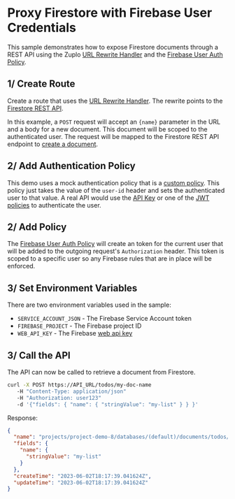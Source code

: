 # Proxy Firestore with Firebase User Credentials

This sample demonstrates how to expose Firestore documents through a REST API using the Zuplo [URL Rewrite Handler](https://zuplo.com/docs/handlers/url-rewrite) and the [Firebase User Auth Policy](https://zuplo.com/docs/policies/upstream-firebase-user-auth-inbound).

## 1/ Create Route

Create a route that uses the [URL Rewrite Handler](https://zuplo.com/docs/handlers/url-rewrite). The rewrite points to the [Firestore REST API](https://firebase.google.com/docs/firestore/reference/rest/).

In this example, a `POST` request will accept an `{name}` parameter in the URL and a body for a new document. This document will be scoped to the authenticated user. The request will be mapped to the Firestore REST API endpoint to [create a document](https://firebase.google.com/docs/firestore/reference/rest/v1/projects.databases.documents/createDocument).

<Route path="/doc/{id}" method="post" />

## 2/ Add Authentication Policy

This demo uses a mock authentication policy that is a [custom policy](https://zuplo.com/docs/policies/custom-code-inbound). This policy just takes the value of the `user-id` header and sets the authenticated user to that value. A real API would use the [API Key](https://zuplo.com/docs/policies/api-key-inbound) or one of the [JWT policies](https://zuplo.com/docs/policies/open-id-jwt-auth-inbound) to authenticate the user.

<Policy name="set-user" />

## 2/ Add Policy

The [Firebase User Auth Policy](https://zuplo.com/docs/policies/upstream-firebase-user-auth-inbound) will create an token for the current user that will be added to the outgoing request's `Authorization` header. This token is scoped to a specific user so any Firebase rules that are in place will be enforced.

<Policy name="upstream-firebase-user" />

## 3/ Set Environment Variables

There are two environment variables used in the sample:

- `SERVICE_ACCOUNT_JSON` - The Firebase Service Account token
- `FIREBASE_PROJECT` - The Firebase project ID
- `WEB_API_KEY` - The Firebase [web api key](https://firebase.google.com/docs/projects/api-keys)

## 3/ Call the API

The API can now be called to retrieve a document from Firestore.

```bash
curl -X POST https://API_URL/todos/my-doc-name
   -H "Content-Type: application/json"
   -H "Authorization: user123"
   -d '{"fields": { "name": { "stringValue": "my-list" } } }'
```

Response:

```json
{
  "name": "projects/project-demo-8/databases/(default)/documents/todos/user123/list1/U7HlIJnAJdKDJeaF8Bmn",
  "fields": {
    "name": {
      "stringValue": "my-list"
    }
  },
  "createTime": "2023-06-02T18:17:39.041624Z",
  "updateTime": "2023-06-02T18:17:39.041624Z"
}
```

